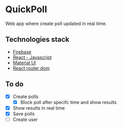 # QuickPoll

Web app where create poll updated in real time.

## Technologies stack

- [Firebase](https://firebase.google.com/)
- [React - Javascript](https://react.dev/)
- [Material UI](https://mui.com/material-ui/)
- [React router dom](https://reactrouter.com/en/main)

## To do

- [x] Create polls
  - [x] Block poll after specifc time and show results 
- [x] Show results in real time
- [x] Save polls
- [ ] Create user
